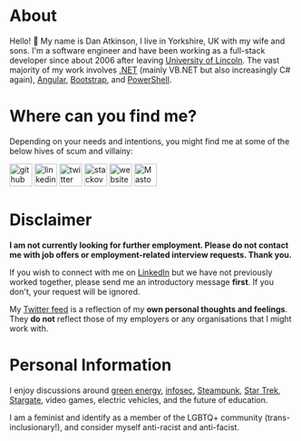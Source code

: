 # About

Hello! :wave: My name is Dan Atkinson, I live in Yorkshire, UK with my wife and sons. I'm a software engineer and have been working as a full-stack developer since about 2006 after leaving [University of Lincoln](https://www.youtube.com/watch?v=O5fzmmrk6kk "Neither a Rick-roll, nor the hilarious scene from The Inbetweeners about the University of Lincoln!"). The vast majority of my work involves [.NET](https://github.com/microsoft/dotnet ".NET on Github") (mainly VB.NET but also increasingly C# again), [Angular](https://github.com/angular/angular "Angular on Github"), [Bootstrap](https://github.com/twbs/bootstrap "Bootstrap on Github"), and [PowerShell](https://github.com/powershell/powershell "Powershell (Core) on Github").

# Where can you find me?

Depending on your needs and intentions, you might find me at some of the below hives of scum and villainy:

[<img src="https://cdn.jsdelivr.net/npm/simple-icons@v3/icons/github.svg" alt="github" height="40">](https://danbo.me/github "DanAtkinson on Github")
[<img src="https://cdn.jsdelivr.net/npm/simple-icons@v3/icons/linkedin.svg" alt="linkedin" height="40">](https://danbo.me/linkedin "DanAtkinson on LinkedIn")
[<img src="https://cdn.jsdelivr.net/npm/simple-icons@v3/icons/twitter.svg" alt="twitter" height="40">](https://danbo.me/twitter "@Danbo on Twitter (no relation to any cardboard robots!)")
[<img src="https://cdn.jsdelivr.net/npm/simple-icons@v3/icons/stackoverflow.svg" alt="stackoverflow" height="40">](https://danbo.me/stackoverflow "31532 on StackOverflow")
[<img src="https://cdn.jsdelivr.net/npm/simple-icons@v3/icons/icloud.svg" alt="website" height="40">](https://danbo.me "My personal website which generally just links to Twitter")
<a rel="me" href="https://infosec.exchange/@danatkinson"><img src="https://cdn.jsdelivr.net/npm/simple-icons@v3/icons/mastodon.svg" alt="Mastodon" height="40"></a>

# Disclaimer

**I am not currently looking for further employment. Please do not contact me with job offers or employment-related interview requests. Thank you.**

If you wish to connect with me on [LinkedIn](https://www.linkedin.com/in/DanAtkinson/ "DanAtkinson on LinkedIn") but we have not previously worked together, please send me an introductory message **first**. If you don't, your request will be ignored.

My [Twitter feed](https://twitter.com/Danbo "@Danbo on Twitter (no relation to any cardboard robots!)") is a reflection of my __own personal thoughts and feelings__. They __do not__ reflect those of my employers or any organisations that I might work with.

# Personal Information

I enjoy discussions around [green energy](https://en.wikipedia.org/wiki/Sustainable_energy "Sustainable energy on Wikipedia"), [infosec](https://en.wikipedia.org/wiki/Information_security "Information Security on Wikipedia"), [Steampunk](https://en.wikipedia.org/wiki/Steampunk "Steampunk on Wikipedia"), [Star Trek](https://en.wikipedia.org/wiki/Star_Trek "Star Trek on Wikipedia"), [Stargate](https://en.wikipedia.org/wiki/Stargate "Stargate franchise on Wikipedia - I love SG-1 the most!"), video games, electric vehicles, and the future of education.

I am a feminist and identify as a member of the LGBTQ+ community (trans-inclusionary!), and consider myself anti-racist and anti-facist.
